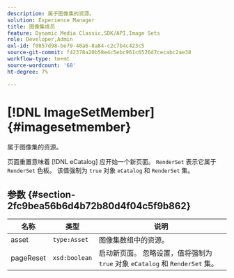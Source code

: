 ```yaml
---
description: 属于图像集的资源。
solution: Experience Manager
title: 图像集成员
feature: Dynamic Media Classic,SDK/API,Image Sets
role: Developer,Admin
exl-id: f0857d98-be79-40a6-8a84-c2c7b4c423c5
source-git-commit: f42378a20b58e4c5ebc961c6526d7cecabc2ae38
workflow-type: tm+mt
source-wordcount: '68'
ht-degree: 7%

---
```


# [!DNL ImageSetMember]{#imagesetmember}

属于图像集的资源。

页面重置意味着 [!DNL eCatalog] 应开始一个新页面。 `RenderSet` 表示它属于 `RenderSet` 色板。 该值强制为 `true` 对象 `eCatalog` 和 `RenderSet` 集。

## 参数 {#section-2fc9bea56b6d4b72b80d4f04c5f9b862}

| 名称 | 类型 | 说明 |
|---|---|---|
| asset | `type:Asset` | 图像集数组中的资源。 |
| pageReset | `xsd:boolean` | 启动新页面。 忽略设置，值将强制为 `true` 对象 `eCatalog` 和 `RenderSet` 集。 |
